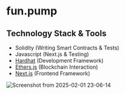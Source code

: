 # fun.pump

## Technology Stack & Tools

- Solidity (Writing Smart Contracts & Tests)
- Javascript (Next.js & Testing)
- [Hardhat](https://hardhat.org/) (Development Framework)
- [Ethers.js](https://docs.ethers.io/v5/) (Blockchain Interaction)
- [Next.js](https://nextjs.org/) (Frontend Framework)


![Screenshot from 2025-02-01 23-06-14](https://github.com/user-attachments/assets/348dc69c-02cc-476e-a692-3fcbbcd59cd4)
